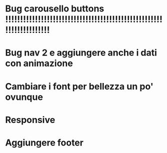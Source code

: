# Bug carousello buttons !!!!!!!!!!!!!!!!!!!!!!!!!!!!!!!!!!!!!!!!!!!!!!!!!!!!!!!!!!!!!!!!!!!!

# Bug nav 2 e aggiungere anche i dati con animazione  

# Cambiare i font per bellezza un po' ovunque 

# Responsive 

# Aggiungere footer 


